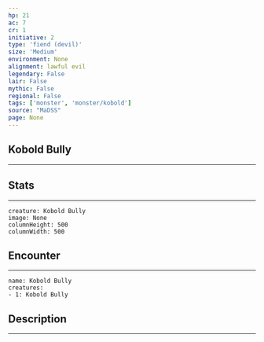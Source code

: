 ```yaml
---
hp: 21
ac: 7
cr: 1
initiative: 2
type: 'fiend (devil)'    
size: 'Medium'
environment: None
alignment: lawful evil
legendary: False
lair: False
mythic: False
regional: False
tags: ['monster', 'monster/kobold']
source: "MaDSS"
page: None
---
```


## Kobold Bully
---



## Stats
---

```statblock
creature: Kobold Bully
image: None
columnHeight: 500
columnWidth: 500
```

## Encounter
---

```encounter-table
name: Kobold Bully
creatures:
- 1: Kobold Bully
```

## Description
---




